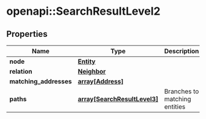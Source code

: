 # openapi::SearchResultLevel2


## Properties
Name | Type | Description | Notes
------------ | ------------- | ------------- | -------------
**node** | [**Entity**](entity.md) |  | [optional] 
**relation** | [**Neighbor**](neighbor.md) |  | [optional] 
**matching_addresses** | [**array[Address]**](address.md) |  | [optional] 
**paths** | [**array[SearchResultLevel3]**](search_result_level3.md) | Branches to matching entities | [optional] 


